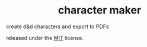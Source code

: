 <h1 align="center">
  character maker
</h1>

create d&d characters and export to PDFs

released under the [MIT](LICENSE) license.
